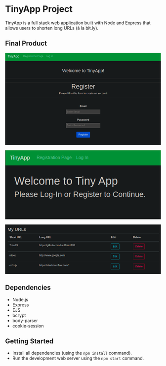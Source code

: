# TinyApp Project

TinyApp is a full stack web application built with Node and Express that allows users to shorten long URLs (à la bit.ly).

## Final Product

![Screenshot of Registration Page](https://github.com/Lauffern1995/tinyapp/blob/master/docs/REGI_PAGE.png?raw=true)

!["Screenshot of Home Page"](https://github.com/Lauffern1995/tinyapp/blob/master/docs/URLS.png?raw=true)

!["ScreenShot of Tiny URLS"](https://github.com/Lauffern1995/tinyapp/blob/master/docs/Tiny_URLS.png?raw=true)

## Dependencies

- Node.js
- Express
- EJS
- bcrypt
- body-parser
- cookie-session

## Getting Started

- Install all dependencies (using the `npm install` command).
- Run the development web server using the `npm start` command.
